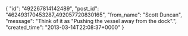 {
   "id": "492267814142489",
   "post_id": "462493170453287_492057720830165",
   "from_name": "Scott Duncan",
   "message": "Think of it as \"Pushing the vessel away from the dock\".",
   "created_time": "2013-03-14T22:08:37+0000"
 }
